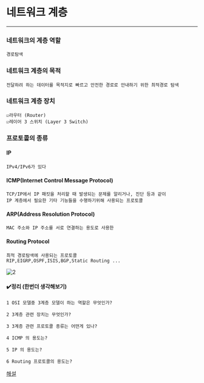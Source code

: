# 네트워크 계층
----------

### 네트워크의 계층 역할
```
경로탐색
```
### 네트워크 계층의 목적
```
전달하려 하는 데이터를 목적지로 빠르고 안전한 경로로 안내하기 위한 최적경로 탐색
```
### 네트워크 계층 장치
```
☑️라우터 (Router)
☑️레이어 3 스위치 (Layer 3 Switch)
```
### 프로토콜의 종류

#### IP
```Internet 에서 사용되는 기본 주소체계
IPv4/IPv6가 있다
```
#### ICMP(Internet Control Message Protocol)
```
TCP/IP에서 IP 패킷을 처리할 때 발생되는 문제를 알리거나, 진단 등과 같이
IP 계층에서 필요한 기타 기능들을 수행하기위해 사용되는 프로토콜
```
#### ARP(Address Resolution Protocol)
```
MAC 주소와 IP 주소를 서로 연결하는 용도로 사용한
```
#### Routing Protocol
```
최적 경로탐색에 사용되는 프로토콜
RIP,EIGRP,OSPF,ISIS,BGP,Static Routing ...
```
![2](https://github.com/user-attachments/assets/6fddaee8-c406-48fe-9395-d9d4390adae0)

#### ✔️정리 (한번더 생각해보기)
```
1 OSI 모델중 3계층 모델이 하는 역할은 무엇인가?

2 3계층 관련 장치는 무엇인가?

3 3계층 관련 프로토콜 종류는 어떤게 있나?

4 ICMP 의 용도는?

5 IP 의 용도는?

6 Routing 프로토콜의 용도는?

```


[해설](.)

